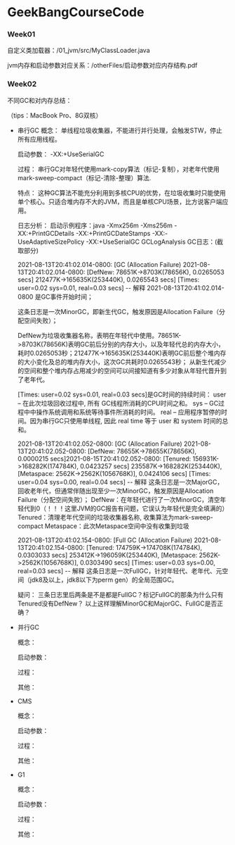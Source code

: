 # GeekBangCourseCode

### Week01
自定义类加载器：/01_jvm/src/MyClassLoader.java

jvm内存和启动参数对应关系：/otherFiles/启动参数对应内存结构.pdf

### Week02

不同GC和对内存总结：

（tips：MacBook Pro、8G双核）

- 串行GC
  概念：
  单线程垃圾收集器，不能进行并行处理，会触发STW，停止所有应用线程。

  启动参数：
  -XX:+UseSerialGC

  过程：
  串行GC对年轻代使用mark-copy算法（标记-复制），对老年代使用mark-sweep-compact（标记-清除-整理）算法.

  特点：
  这种GC算法不能充分利用到多核CPU的优势，在垃圾收集时只能使用单个核心。只适合堆内存不大的JVM，而且是单核CPU场景，比方说客户端应用。

  日志分析：
  启动示例程序：java -Xmx256m -Xms256m -XX:+PrintGCDetails -XX:+PrintGCDateStamps -XX:-UseAdaptiveSizePolicy -XX:+UseSerialGC GCLogAnalysis
  GC日志：(截取部分)

  	2021-08-13T20:41:02.014-0800: [GC (Allocation Failure) 2021-08-13T20:41:02.014-0800: [DefNew: 78651K->8703K(78656K), 0.0265053 secs] 212477K->165635K(253440K), 0.0265543 secs] [Times: user=0.02 sys=0.01, real=0.03 secs]
  	-- 解释
  	2021-08-13T20:41:02.014-0800 是GC事件开始时间；
  	
  	这条日志是一次MinorGC，即新生代GC，触发原因是Allocation Failure（分配空间失败）；
  	
  	DefNew为垃圾收集器名称，表明在年轻代中使用。78651K->8703K(78656K)表明GC前后分别的内存大小，以及年轻代总的内存大小，耗时0.0265053秒；212477K->165635K(253440K)表明GC前后整个堆内存的大小变化及总的堆内存大小，这次GC共耗时0.0265543秒；
  	从新生代减少的空间和整个堆内存占用减少的空间可以间接知道有多少对象从年轻代晋升到了老年代。

  	[Times: user=0.02 sys=0.01, real=0.03 secs]是GC时间的持续时间：
  	user – 在此次垃圾回收过程中, 所有 GC线程所消耗的CPU时间之和。
  	sys – GC过程中中操作系统调用和系统等待事件所消耗的时间。
  	real – 应用程序暂停的时间。因为串行GC只使用单线程, 因此 real time 等于 user 和 system 时间的总和。


  	2021-08-13T20:41:02.052-0800: [GC (Allocation Failure) 2021-08-13T20:41:02.052-0800: [DefNew: 78655K->78655K(78656K), 0.0000215 secs]2021-08-15T20:41:02.052-0800: [Tenured: 156931K->168282K(174784K), 0.0423257 secs] 235587K->168282K(253440K), [Metaspace: 2562K->2562K(1056768K)], 0.0424106 secs] [Times: user=0.04 sys=0.00, real=0.04 secs]
  	-- 解释
  	这条日志是一次MajorGC，回收老年代，但通常伴随出现至少一次MinorGC，触发原因是Allocation Failure（分配空间失败）；
  	DefNew：在年轻代进行了一次MinorGC，清空年轻代到0（！！！这里JVM的GC报告有问题，它误认为年轻代是完全填满的）
  	Tenured：清理老年代空间的垃圾收集器名称, 收集算法为mark-sweep-compact
  	Metaspace：此次Metaspace空间中没有收集到垃圾

  	2021-08-13T20:41:02.154-0800: [Full GC (Allocation Failure) 2021-08-13T20:41:02.154-0800: [Tenured: 174759K->174708K(174784K), 0.0303033 secs] 253412K->196059K(253440K), [Metaspace: 2562K->2562K(1056768K)], 0.0303490 secs] [Times: user=0.03 sys=0.00, real=0.03 secs]
  	-- 解释
  	这条日志是一次FullGC，针对年轻代、老年代、元空间（jdk8及以上，jdk8以下为perm gen）的全局范围GC。

  疑问：
  三条日志里后两条是不是都是FullGC？标记FullGC的那条为什么只有Tenured没有DefNew？
  以上这样理解MinorGC和MajorGC、FullGC是否正确？

- 并行GC

  概念：

  启动参数：

  过程：

  其他：



- CMS

  概念：

  启动参数：

  过程：

  其他：



- G1

  概念：

  启动参数：

  过程：

  其他：

